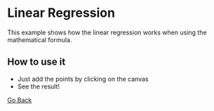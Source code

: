# Linear Regression

This example shows how the linear regression works when using the mathematical formula.

## How to use it

- Just add the points by clicking on the canvas
- See the result!

[Go Back](../README.md)